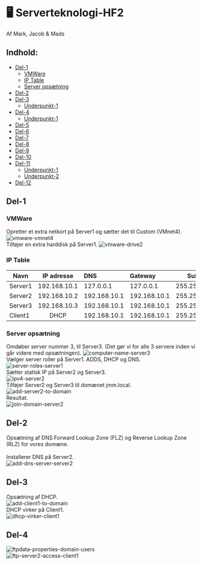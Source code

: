 # :desktop_computer: Serverteknologi-HF2

Af Mark, Jacob & Mads

## Indhold:
* [Del-1](#del-1)
	* [VMWare](#vmware)
	* [IP Table](#ip-table)
	* [Server opsætning](#server-opsætning)
* [Del-2](#del-2)
* [Del-3](#del-3)
	* [Underpunkt-1](#)
* [Del-4](#)
	* [Underpunkt-1](#)
* [Del-5](#)
* [Del-6](#)
* [Del-7](#)
* [Del-8](#)
* [Del-9](#)
* [Del-10](#)
* [Del-11](#)
	* [Underpunkt-1](#)
	* [Underpunkt-2](#)
* [Del-12](#)

## Del-1
### VMWare
Opretter et extra netkort på Server1 og sætter det til Custom (VMnet4).
![vmware-vmnet4](images/vmware-vmnet4.png)
<br/>
Tilføjer en extra harddisk på Server1.
![vmware-drive2](images/vmware-drive2.png)
<br/>
### IP Table
| Navn          | IP adresse    | DNS          | Gateway      | Subnet       |
| ------------- |:-------------:|:-------------|:-------------|:-------------:
| Server1       | 192.168.10.1  | 127.0.0.1    | 127.0.0.1    | 255.255.255.0|
| Server2       | 192.168.10.2  | 192.168.10.1 | 192.168.10.1 | 255.255.255.0|
| Server3       | 192.168.10.3  | 192.168.10.1 | 192.168.10.1 | 255.255.255.0|
| Client1       | DHCP          | 192.168.10.1 | 192.168.10.1 | 255.255.255.0|
### Server opsætning
Omdøber server nummer 3, til Server3. (Det gør vi for alle 3 servere inden vi går videre med opsætningen).
![computer-name-server3](images/computer-name-server3.png)
<br/>
Vælger server roller på Server1. ADDS, DHCP og DNS.
![server-roles-server1](images/server-roles-server1.png)
<br/>
Sætter statisk IP på Server2 og Server3.
<br/>
![ipv4-server2](images/ipv4-server2.png)
<br/>
Tilføjer Server2 og Server3 til domænet jmm.local.
<br/>
![add-server2-to-domain](images/add-server2-to-domain.png)
<br/>
Resultat.
<br/>
![join-domain-server2](images/join-domain-server2.png)
## Del-2
Opsætning af DNS Forward Lookup Zone (FLZ) og Reverse Lookup Zone (RLZ) for vores domæne.
<br/>
<br/>
Installerer DNS på Server2.
<br/>
![add-dns-server-server2](images/add-dns-server-server2.png)
<br/>
## Del-3
Opsætning af DHCP.
<br/>
![add-client1-to-domain](images/add-client1-to-domain.png)
<br/>
DHCP virker på Client1.
<br/>
![dhcp-virker-client1](images/dhcp-virker-client1.png)
<br/>
## Del-4
![ftpdata-properties-domain-users](images/ftpdata-properties-domain-users.png)
<br/>
![ftp-server2-access-client1](images/ftp-server2-access-client1.png)
